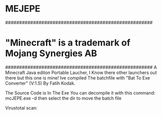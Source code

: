# MEJEPE
#####################################################
# "Minecraft" is a trademark of Mojang Synergies AB #
#####################################################
A Minecraft Java editon Portable Laucher,
I Know there other launchers out there but this one is mine!
Ive compiled The batchfile with "Bat To Exe Converter" (V:1.5) By Fatih Kodak.

The Source Code is In The Exe You can decompile it with this command:
mcJEPE.exe -d
then select the dir to move the batch file

Virustotal scan:




